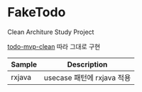 
# FakeTodo
Clean Architure Study Project

[todo-mvp-clean](https://github.com/googlesamples/android-architecture/tree/todo-mvp-clean) 따라 그대로 구현

|Sample|Description|
|---|---|
|rxjava|usecase 패턴에 rxjava 적용|